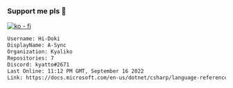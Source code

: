 ### Support me pls 🙏

[![ko - fi](https://ko-fi.com/img/githubbutton_sm.svg)](https://ko-fi.com/O5O4D6DP7)

  ```txt
  Username: Hi-Doki
  DisplayName: A-Sync
  Organization: Kyaliko
  Repositories: 7
  Discord: kyatto#2671
  Last Online: 11:12 PM GMT, September 16 2022
  Link: https://docs.microsoft.com/en-us/dotnet/csharp/language-reference/keywords/async
  ```       